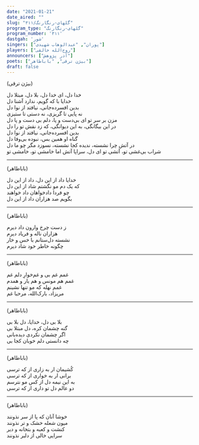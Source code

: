 ```yaml
---
date: "2021-01-21"
date_aired: ""
slug: "گلهای-رنگارنگ/۳۱۱"
program_type: "گلهای-رنگارنگ"
program_number: '۳۱۱'
dastgah: 'شور'
singers: ["پوران", "عبدالوهاب شهیدی"]
players: ["روح‌الله خالقی"]
announcers: ["آذر پژوهش"]
poets: ["بیژن ترقی", "باباطاهر"]
draft: false
---
```


(بیژن ترقی)  

خدا دل، ای خدا دل، بلا دل، مبتلا دل  
خدایا با که گویم، ندارد آشنا دل  
بدین افسرده‌جانی، نیافتد از نوا دل  
نه پایی تا گریزی، نه دستی تا ستیزی  
مزن بر سر تو ای بی‌دست و پا، دلم بی دست و پا دل  
در این بیگانگی، به این دیوانگی، که زد نقش تو را دل  
بدین افسرده‌جانی، نیافتد از نوا دل  
گناه او همین بس، نبوده بی‌وفا دل  
در آتش چرا نشسته، ندیده کجا نشسته، نسوزد مگر چو ما دل  
شراب بی‌غشی تو، آتشی تو ای دل، سراپا آتش اما خامشی تو، خامشی تو  

---  

(باباطاهر)  

خدایا داد از این دل، داد از این دل  
که یک دم مو نگشتم شاد از این دل  
چو فردا دادخواهان داد خواهند  
بگویم صد هزاران داد از این دل  

---  

(باباطاهر)  

ز دست چرخ وارون داد دیرم  
هزاران ناله و فریاد دیرم  
نشسته دل‌ستانم با خس و خار  
چگونه خاطر خود شاد دیرم  

---  

(باباطاهر)  

غمم غم بی و غم‌خوارِ دلم غم  
غمم هم مونس و هم یار و همدم  
غمم نهله كه مو تنها نشینم  
مریزاد، بارک‌الله، مرحبا غم  

---  

(باباطاهر)  

بلا بی دل، خدایا، دل بلا بی  
گنه چشمان کره، دل مبتلا بی  
اگر چشمان نکردی دیده‌بانی  
چه دانستی دلم خوبان کجا بی  

---  

(باباطاهر)  

کُشیمان ار به زاری از که ترسی  
برانی ار به خواری از که ترسی  
به این نیمه دل از کس مو نترسم  
دو عالم دل تو داری از که ترسی  

---  

(باباطاهر)  

خوشا آنان که پا از سر نذونند  
میون شعله خشک و تر نذونند  
کنشت و کعبه و بتخانه و دیر  
سرایی خالی از دلبر نذونند  
